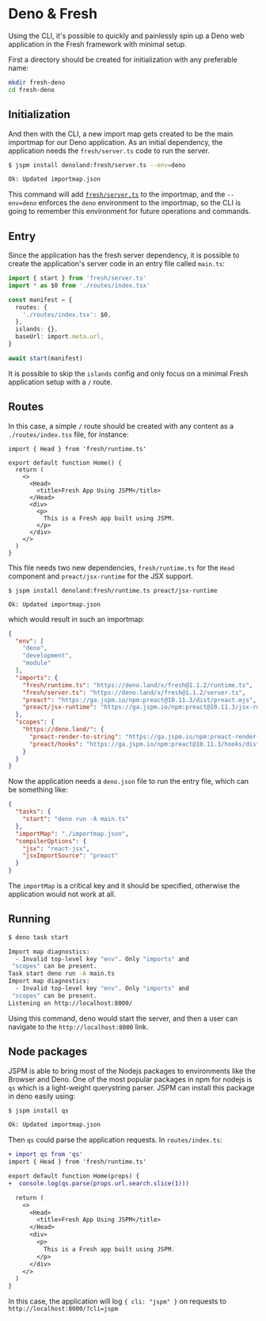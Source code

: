 # Deno & Fresh
Using the CLI, it's possible to quickly and painlessly spin up a Deno web
application in the Fresh framework with minimal setup.

First a directory should be created for initialization with any preferable name:

```sh
mkdir fresh-deno
cd fresh-deno
```
## Initialization

And then with the CLI, a new import map gets created to be the main importmap
for our Deno application. As an initial dependency, the application needs the `fresh/server.ts` code to run the server.
```sh
$ jspm install denoland:fresh/server.ts --env=deno

Ok: Updated importmap.json
```
This command will add
[`fresh/server.ts`](https://deno.land/x/fresh@1.1.2/server.ts) to the importmap,
and the `--env=deno` enforces the `deno` environment to the importmap, so the
CLI is going to remember this environment for future operations and commands.

## Entry

Since the application has the fresh server dependency, it is possible to create
the application's server code in an entry file called `main.ts`:

```ts
import { start } from 'fresh/server.ts'
import * as $0 from './routes/index.tsx'

const manifest = {
  routes: {
    './routes/index.tsx': $0,
  },
  islands: {},
  baseUrl: import.meta.url,
}

await start(manifest)
```

It is possible to skip the `islands` config and only focus on a minimal Fresh
application setup with a `/` route. 

## Routes

In this case, a simple `/` route should be created with any
content as a `./routes/index.tsx` file, for instance:

```tsx
import { Head } from 'fresh/runtime.ts'

export default function Home() {
  return (
    <>
      <Head>
        <title>Fresh App Using JSPM</title>
      </Head>
      <div>
        <p>
          This is a Fresh app built using JSPM.
        </p>
      </div>
    </>
  )
}
```
This file needs two new dependencies, `fresh/runtime.ts` for the `Head`
component and `preact/jsx-runtime` for the JSX support.
```
$ jspm install denoland:fresh/runtime.ts preact/jsx-runtime

Ok: Updated importmap.json
```
which would result in such an importmap:
```json
{
  "env": [
    "deno",
    "development",
    "module"
  ],
  "imports": {
    "fresh/runtime.ts": "https://deno.land/x/fresh@1.1.2/runtime.ts",
    "fresh/server.ts": "https://deno.land/x/fresh@1.1.2/server.ts",
    "preact": "https://ga.jspm.io/npm:preact@10.11.3/dist/preact.mjs",
    "preact/jsx-runtime": "https://ga.jspm.io/npm:preact@10.11.3/jsx-runtime/dist/jsxRuntime.mjs"
  },
  "scopes": {
    "https://deno.land/": {
      "preact-render-to-string": "https://ga.jspm.io/npm:preact-render-to-string@5.2.6/dist/index.mjs",
      "preact/hooks": "https://ga.jspm.io/npm:preact@10.11.3/hooks/dist/hooks.mjs"
    }
  }
}
```

Now the application needs a `deno.json` file to run the entry file, which can be something like:
```json
{
  "tasks": {
    "start": "deno run -A main.ts"
  },
  "importMap": "./importmap.json",
  "compilerOptions": {
    "jsx": "react-jsx",
    "jsxImportSource": "preact"
  }
}
```
The `importMap` is a critical key and it should be specified, otherwise the application would not
work at all.

## Running

```sh
$ deno task start

Import map diagnostics:
  - Invalid top-level key "env". Only "imports" and
 "scopes" can be present.
Task start deno run -A main.ts
Import map diagnostics:
  - Invalid top-level key "env". Only "imports" and
 "scopes" can be present.
Listening on http://localhost:8000/
```

Using this command, deno would start the server, and then a user can navigate to the `http://localhost:8000` link.

## Node packages
JSPM is able to bring most of the Nodejs packages to environments like the Browser
and Deno.
One of the most popular packages in npm for nodejs is `qs` which is a
light-weight querystring parser. JSPM can install this package in deno easily
using:
```sh
$ jspm install qs

Ok: Updated importmap.json
```
Then `qs` could parse the application requests. In `routes/index.ts`:

```diff
+ import qs from 'qs'
import { Head } from 'fresh/runtime.ts'

export default function Home(props) {
+  console.log(qs.parse(props.url.search.slice(1)))

  return (
    <>
      <Head>
        <title>Fresh App Using JSPM</title>
      </Head>
      <div>
        <p>
          This is a Fresh app built using JSPM.
        </p>
      </div>
    </>
  )
}
```
In this case, the application will log `{ cli: "jspm" }` on requests to `http://localhost:8000/?cli=jspm`
